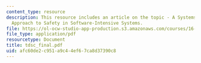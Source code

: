 ```yaml
---
content_type: resource
description: This resource includes an article on the topic - A Systems-Theoretic
  Approach to Safety in Software-Intensive Systems.
file: https://ol-ocw-studio-app-production.s3.amazonaws.com/courses/16-355j-software-engineering-concepts-fall-2005/afc60de2c951a9c44ef67ca8d37390c8_tdsc_final.pdf
file_type: application/pdf
resourcetype: Document
title: tdsc_final.pdf
uid: afc60de2-c951-a9c4-4ef6-7ca8d37390c8
---
```

